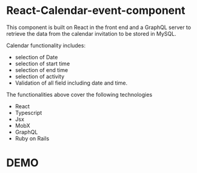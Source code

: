# React-Calendar-event-component
This component is built on React in the front end and a GraphQL server to retrieve the data from the calendar invitation to be  stored in MySQL.

Calendar functionality includes:

- selection of Date
- selection of start time
- selection of end time
- selection of activity
- Validation of all field including date and time.


The functionalities above cover the following technologies

- React
- Typescript
- Jsx
- MobX
- GraphQL
- Ruby on Rails


# DEMO





